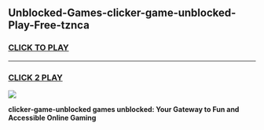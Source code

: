 
## Unblocked-Games-clicker-game-unblocked-Play-Free-tznca
<h3>
<a href="https://premium76.site?title=clicker-game-unblocked&ref=24M">CLICK TO PLAY</a></h3>
<hr>

<h3>
<a href="https://premium76.site?title=clicker-game-unblocked&ref=24M">CLICK 2 PLAY</a>
  
</h3>

<a href="https://premium76.site?title=clicker-game-unblocked&ref=24M"><img src="https://clearcache.store/games.png"></a>


**clicker-game-unblocked games unblocked: Your Gateway to Fun and Accessible Online Gaming**
